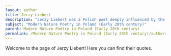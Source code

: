 ```yaml
---
layout: author
title: Jerzy Liebert
description: "Jerzy Liebert was a Polish poet deeply influenced by the natural environment. His poetry often contains strong imagery and symbolism drawn from nature, reflecting his dedication to exploring the beauty and intricacies of the world."
subject: "Modern Nature Poetry in Poland (Early 20th century)"
parent: Modern Nature Poetry in Poland (Early 20th century)
permalink: /Modern Nature Poetry in Poland (Early 20th century)/authors/Jerzy-Liebert/
---
```


Welcome to the page of Jerzy Liebert! Here you can find their quotes.
